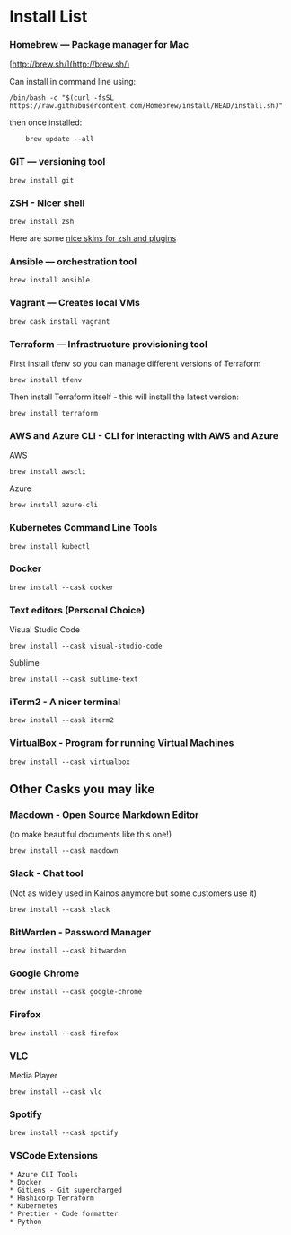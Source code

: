 # Install List

### Homebrew — Package manager for Mac

[http://brew.sh/](http://brew.sh/)

Can install in command line using:

	/bin/bash -c "$(curl -fsSL https://raw.githubusercontent.com/Homebrew/install/HEAD/install.sh)"

then once installed:

		brew update --all


### GIT — versioning tool

	brew install git

### ZSH - Nicer shell

	brew install zsh
Here are some [nice skins for zsh and plugins](https://github.com/robbyrussell/oh-my-zsh)


### Ansible — orchestration tool
	
	brew install ansible

### Vagrant — Creates local VMs
	
	brew cask install vagrant


### Terraform — Infrastructure provisioning tool

First install tfenv so you can manage different versions of Terraform

	brew install tfenv
	
Then install Terraform itself - this will install the latest version:
	
	brew install terraform

### AWS and Azure CLI - CLI for interacting with AWS and Azure

AWS

	brew install awscli
	
Azure

	brew install azure-cli

### Kubernetes Command Line Tools

	brew install kubectl

### Docker

	brew install --cask docker

### Text editors (Personal Choice)

Visual Studio Code

	brew install --cask visual-studio-code
	
Sublime

	brew install --cask sublime-text


### iTerm2 - A nicer terminal

	brew install --cask iterm2

### VirtualBox - Program for running Virtual Machines

	brew install --cask virtualbox

## Other Casks you may like

### Macdown - Open Source Markdown Editor 
(to make beautiful documents like this one!)

	brew install --cask macdown

### Slack - Chat tool 

(Not as widely used in Kainos anymore but some customers use it)

	brew install --cask slack

### BitWarden - Password Manager

	brew install --cask bitwarden
	
### Google Chrome

	brew install --cask google-chrome
	
### Firefox

	brew install --cask firefox


### VLC

Media Player

	brew install --cask vlc
	
### Spotify
	
	brew install --cask spotify

### VSCode Extensions

	* Azure CLI Tools
	* Docker
	* GitLens - Git supercharged
	* Hashicorp Terraform
	* Kubernetes
	* Prettier - Code formatter
	* Python